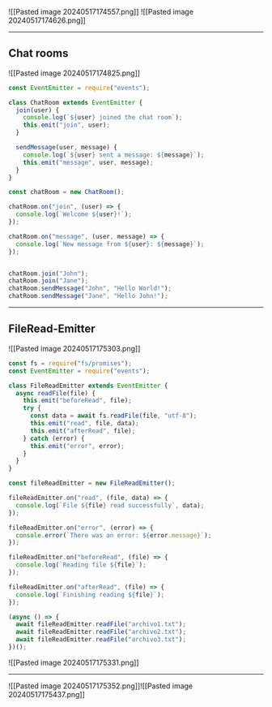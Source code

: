 ![[Pasted image 20240517174557.png]]
![[Pasted image 20240517174626.png]]


---
## Chat rooms

![[Pasted image 20240517174825.png]]


```js
const EventEmitter = require("events");

class ChatRoom extends EventEmitter {
  join(user) {
    console.log(`${user} joined the chat room`);
    this.emit("join", user);
  }

  sendMessage(user, message) {
    console.log(`${user} sent a message: ${message}`);
    this.emit("message", user, message);
  }
}

const chatRoom = new ChatRoom();

chatRoom.on("join", (user) => {
  console.log(`Welcome ${user}!`);
});

chatRoom.on("message", (user, message) => {
  console.log(`New message from ${user}: ${message}`);
});


chatRoom.join("John");
chatRoom.join("Jane");
chatRoom.sendMessage("John", "Hello World!");
chatRoom.sendMessage("Jane", "Hello John!");
```
---
## FileRead-Emitter

![[Pasted image 20240517175303.png]]

```js
const fs = require("fs/promises");
const EventEmitter = require("events");

class FileReadEmitter extends EventEmitter {
  async readFile(file) {
    this.emit("beforeRead", file);
    try {
      const data = await fs.readFile(file, "utf-8");
      this.emit("read", file, data);
      this.emit("afterRead", file);
    } catch (error) {
      this.emit("error", error);
    }
  }
}

const fileReadEmitter = new FileReadEmitter();

fileReadEmitter.on("read", (file, data) => {
  console.log(`File ${file} read successfully`, data);
});

fileReadEmitter.on("error", (error) => {
  console.error(`There was an error: ${error.message}`);
});

fileReadEmitter.on("beforeRead", (file) => {
  console.log(`Reading file ${file}`);
});

fileReadEmitter.on("afterRead", (file) => {
  console.log(`Finishing reading ${file}`);
});

(async () => {
  await fileReadEmitter.readFile("archivo1.txt");
  await fileReadEmitter.readFile("archivo2.txt");
  await fileReadEmitter.readFile("archivo3.txt");
})();
```
![[Pasted image 20240517175331.png]]

---

![[Pasted image 20240517175352.png]]![[Pasted image 20240517175437.png]]
